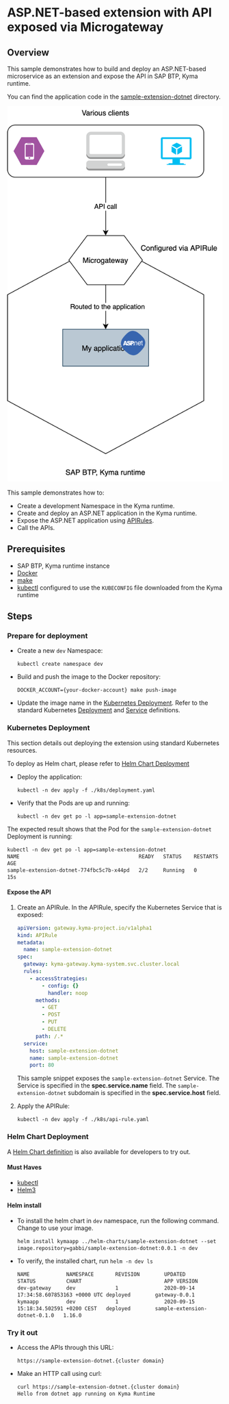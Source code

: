 # ASP.NET-based extension with API exposed via Microgateway

## Overview

This sample demonstrates how to build and deploy an ASP.NET-based microservice as an extension and expose the API in SAP BTP, Kyma runtime.

You can find the application code in the [sample-extension-dotnet](./sample-extension-dotnet) directory.

![extension](assets/extension.png)

This sample demonstrates how to:

* Create a development Namespace in the Kyma runtime.
* Create and deploy an ASP.NET application in the Kyma runtime.
* Expose the ASP.NET application using [APIRules](https://kyma-project.io/docs/components/api-gateway#custom-resource-api-rule).
* Call the APIs.

## Prerequisites

* SAP BTP, Kyma runtime instance
* [Docker](https://www.docker.com/)
* [make](https://www.gnu.org/software/make/)
* [kubectl](https://kubernetes.io/docs/tasks/tools/install-kubectl/) configured to use the `KUBECONFIG` file downloaded from the Kyma runtime

## Steps

### Prepare for deployment

* Create a new `dev` Namespace:

    ```shell
    kubectl create namespace dev
    ```

* Build and push the image to the Docker repository:

    ```shell
    DOCKER_ACCOUNT={your-docker-account} make push-image
    ```

* Update the image name in the [Kubernetes Deployment](k8s/deployment.yaml). Refer to the standard Kubernetes [Deployment](https://kubernetes.io/docs/concepts/workloads/controllers/deployment/) and [Service](https://kubernetes.io/docs/concepts/services-networking/service/) definitions.

### Kubernetes Deployment

This section details out deploying the extension using standard Kubernetes resources.

To deploy as Helm chart, please refer to [Helm Chart Deployment](#helm-chart-deployment)

* Deploy the application:

    ```shell
    kubectl -n dev apply -f ./k8s/deployment.yaml
    ```

* Verify that the Pods are up and running:

    ```shell
    kubectl -n dev get po -l app=sample-extension-dotnet
    ```

The expected result shows that the Pod for the `sample-extension-dotnet` Deployment is running:

```shell
kubectl -n dev get po -l app=sample-extension-dotnet
NAME                                       READY   STATUS    RESTARTS   AGE
sample-extension-dotnet-774fbc5c7b-x44pd   2/2     Running   0          15s
```

#### Expose the API

1. Create an APIRule. In the APIRule, specify the Kubernetes Service that is exposed:

    ```yaml
    apiVersion: gateway.kyma-project.io/v1alpha1
    kind: APIRule
    metadata:
      name: sample-extension-dotnet
    spec:
      gateway: kyma-gateway.kyma-system.svc.cluster.local
      rules:
        - accessStrategies:
            - config: {}
              handler: noop
          methods:
            - GET
            - POST
            - PUT
            - DELETE
          path: /.*
      service:
        host: sample-extension-dotnet
        name: sample-extension-dotnet
        port: 80
    ```  

    This sample snippet exposes the `sample-extension-dotnet` Service. The Service is specified in the **spec.service.name** field.
    The `sample-extension-dotnet` subdomain is specified in the **spec.service.host** field.

2. Apply the APIRule:

    ```shell
    kubectl -n dev apply -f ./k8s/api-rule.yaml
    ```

### Helm Chart Deployment

A [Helm Chart definition](../helm-charts/sample-extension-dotnet/README.md) is also available for developers to try out.

#### Must Haves

* [kubectl](https://kubernetes.io/docs/tasks/tools/install-kubectl/)
* [Helm3](https://helm.sh/docs/intro/install/)

#### Helm install

* To install the helm chart in `dev` namespace, run the following command. Change to use your image.

    ```shell
    helm install kymaapp ../helm-charts/sample-extension-dotnet --set image.repository=gabbi/sample-extension-dotnet:0.0.1 -n dev
    ```

* To verify, the installed chart, run `helm -n dev ls`

    ```shell
    NAME            NAMESPACE       REVISION        UPDATED                                 STATUS          CHART                           APP VERSION
    dev-gateway     dev             1               2020-09-14 17:34:58.607853163 +0000 UTC deployed        gateway-0.0.1
    kymaapp         dev             1               2020-09-15 15:18:34.502591 +0200 CEST   deployed        sample-extension-dotnet-0.1.0   1.16.0
    ```

### Try it out

* Access the APIs through this URL:

    ```shell
    https://sample-extension-dotnet.{cluster domain}
    ```

* Make an HTTP call using curl:

    ```shell
    curl https://sample-extension-dotnet.{cluster domain}
    Hello from dotnet app running on Kyma Runtime
    ```
